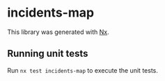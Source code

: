 # incidents-map

This library was generated with [Nx](https://nx.dev).

## Running unit tests

Run `nx test incidents-map` to execute the unit tests.
